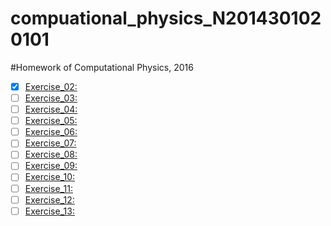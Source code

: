 # compuational_physics_N2014301020101
#Homework of Computational Physics, 2016
- [x]  [Exercise_02:](https://www.zybuluo.com/oliver1995/note/505275)
- [ ] [Exercise_03:]()
- [ ] [Exercise_04:]()
- [ ] [Exercise_05:]()
- [ ] [Exercise_06:]()
- [ ] [Exercise_07:]()
- [ ] [Exercise_08:]()
- [ ] [Exercise_09:]()
- [ ] [Exercise_10:]()
- [ ] [Exercise_11:]()
- [ ] [Exercise_12:]()
- [ ] [Exercise_13:]()
